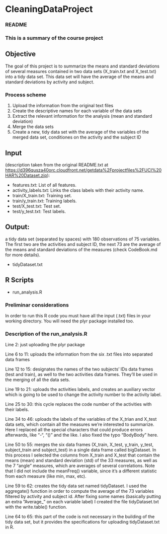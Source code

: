 CleaningDataProject
===================

### README

### This is a summary of the course project

## Objective
The goal of this project is to summarize the means and standard deviations of several measures contained in two data sets (X_train.txt and X_test.txt) into a tidy data set. This data set will have the average of the means and standard deviations by activity and subject.

### Process scheme

1. Upload the information from the original text files
2. Create the descriptive names for each variable of the data sets
3. Extract the relevant information for the analysis (mean and standard deviation)
4. Merge the data sets
5. Create a new, tidy data set with the average of the variables of the merged data set, conditiones on the activity and the subject ID

## Input 
(description taken from the original README.txt at https://d396qusza40orc.cloudfront.net/getdata%2Fprojectfiles%2FUCI%20HAR%20Dataset.zip):
- features.txt: List of all features.
- activity_labels.txt: Links the class labels with their activity name.
- train/X_train.txt: Training set.
- train/y_train.txt: Training labels.
- test/X_test.txt: Test set.
- test/y_test.txt: Test labels.

## Output:
a tidy data set (separated by spaces) with 180 observations of 75 variables. The first two are the activities and subject ID, the next 73 are the average of the means and standard deviations of the measures (check CodeBook.md for more details).
- tidyDataset.txt

## R Scripts
- run_analysis.R

### Preliminar considerations
In order to run this R code you must have all the input (.txt) files in your working directory. You will need the plyr package installed too.

### Description of the run_analysis.R

Line 2: just uploading the plyr package

Line 6 to 11: uploads the information from the six .txt files into separated data frames

Line 12 to 15: designates the names of the two subjects’ IDs data frames (test and train), as well to the two activities data frames. They’ll be used in the merging of all the data sets.

Line 19 to 21: uploads the activities labels, and creates an auxiliary vector which is going to be used to change the activity number to the activity label.

Line 25 to 30: this cycle replaces the code number of the activities with their labels.

Line 34 to 46: uploads the labels of the variables of the X_trian and X_test data sets, which contain all the measures we’re interested to summarize. Here I replaced all the special characters that could produce errors afterwards, like “-“, “()” and the like. I also fixed the typo “BodyBody” here.

Line 50 to 55: merges the six data frames (X_train, X_test, y_train, y_test, subject_train and subject_test) in a single data frame called bigDataset. In this process I selected the columns from X_train and X_test that contain the means (mean) and standard deviation (std) of the 33 measures, as well as the 7 “angle” measures, which are averages of several correlations. Note that I did not include the meanFreq() variable, since it’s a different statistic from each measure (like min, max, etc).

Line 59 to 62: creates the tidy data set named tidyDataset. I used the aggregate() function in order to compute the  average of the 73 variables filtered by activity and subject id. After fixing some names (basically putting an extra “Average_” on each variable label) I created the file tidyDataset.txt with the write.table() function.

Line 64 to 65: this part of the code is not necessary in the building of the tidy data set, but it provides the specifications for uploading tidyDataset.txt in R.
